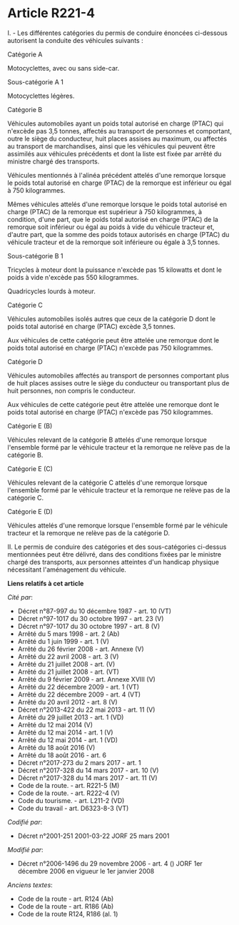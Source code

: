 # Article R221-4

I. - Les différentes catégories du permis de conduire énoncées ci-dessous autorisent la conduite des véhicules suivants :

Catégorie A

Motocyclettes, avec ou sans side-car.

Sous-catégorie A 1

Motocyclettes légères.

Catégorie B

Véhicules automobiles ayant un poids total autorisé en charge (PTAC) qui n'excède pas 3,5 tonnes, affectés au transport de
personnes et comportant, outre le siège du conducteur, huit places assises au maximum, ou affectés au transport de
marchandises, ainsi que les véhicules qui peuvent être assimilés aux véhicules précédents et dont la liste est fixée par
arrêté du ministre chargé des transports.

Véhicules mentionnés à l'alinéa précédent attelés d'une remorque lorsque le poids total autorisé en charge (PTAC) de la
remorque est inférieur ou égal à 750 kilogrammes.

Mêmes véhicules attelés d'une remorque lorsque le poids total autorisé en charge (PTAC) de la remorque est supérieur à 750
kilogrammes, à condition, d'une part, que le poids total autorisé en charge (PTAC) de la remorque soit inférieur ou égal au
poids à vide du véhicule tracteur et, d'autre part, que la somme des poids totaux autorisés en charge (PTAC) du véhicule
tracteur et de la remorque soit inférieure ou égale à 3,5 tonnes.

Sous-catégorie B 1

Tricycles à moteur dont la puissance n'excède pas 15 kilowatts et dont le poids à vide n'excède pas 550 kilogrammes.

Quadricycles lourds à moteur.

Catégorie C

Véhicules automobiles isolés autres que ceux de la catégorie D dont le poids total autorisé en charge (PTAC) excède 3,5
tonnes.

Aux véhicules de cette catégorie peut être attelée une remorque dont le poids total autorisé en charge (PTAC) n'excède pas
750 kilogrammes.

Catégorie D

Véhicules automobiles affectés au transport de personnes comportant plus de huit places assises outre le siège du conducteur
ou transportant plus de huit personnes, non compris le conducteur.

Aux véhicules de cette catégorie peut être attelée une remorque dont le poids total autorisé en charge (PTAC) n'excède pas
750 kilogrammes.

Catégorie E (B)

Véhicules relevant de la catégorie B attelés d'une remorque lorsque l'ensemble formé par le véhicule tracteur et la remorque
ne relève pas de la catégorie B.

Catégorie E (C)

Véhicules relevant de la catégorie C attelés d'une remorque lorsque l'ensemble formé par le véhicule tracteur et la remorque
ne relève pas de la catégorie C.

Catégorie E (D)

Véhicules attelés d'une remorque lorsque l'ensemble formé par le véhicule tracteur et la remorque ne relève pas de la
catégorie D.

II. Le permis de conduire des catégories et des sous-catégories ci-dessus mentionnées peut être délivré, dans des conditions
fixées par le ministre chargé des transports, aux personnes atteintes d'un handicap physique nécessitant l'aménagement du
véhicule.

**Liens relatifs à cet article**

_Cité par_:

  - Décret n°87-997 du 10 décembre 1987 - art. 10 (VT)
  - Décret n°97-1017 du 30 octobre 1997 - art. 23 (V)
  - Décret n°97-1017 du 30 octobre 1997 - art. 8 (V)
  - Arrêté du 5 mars 1998 - art. 2 (Ab)
  - Arrêté du 1 juin 1999 - art. 1 (V)
  - Arrêté du 26 février 2008 - art. Annexe (V)
  - Arrêté du 22 avril 2008 - art. 3 (V)
  - Arrêté du 21 juillet 2008 - art. (V)
  - Arrêté du 21 juillet 2008 - art. (VT)
  - Arrêté du 9 février 2009 - art. Annexe XVIII (V)
  - Arrêté du 22 décembre 2009 - art. 1 (VT)
  - Arrêté du 22 décembre 2009 - art. 4 (VT)
  - Arrêté du 20 avril 2012 - art. 8 (V)
  - Décret n°2013-422 du 22 mai 2013 - art. 11 (V)
  - Arrêté du 29 juillet 2013 - art. 1 (VD)
  - Arrêté du 12 mai 2014 (V)
  - Arrêté du 12 mai 2014 - art. 1 (V)
  - Arrêté du 12 mai 2014 - art. 1 (VD)
  - Arrêté du 18 août 2016 (V)
  - Arrêté du 18 août 2016 - art. 6
  - Décret n°2017-273 du 2 mars 2017 - art. 1
  - Décret n°2017-328 du 14 mars 2017 - art. 10 (V)
  - Décret n°2017-328 du 14 mars 2017 - art. 11 (V)
  - Code de la route. - art. R221-5 (M)
  - Code de la route. - art. R222-4 (V)
  - Code du tourisme. - art. L211-2 (VD)
  - Code du travail - art. D6323-8-3 (VT)

_Codifié par_:

  - Décret n°2001-251 2001-03-22 JORF 25 mars 2001

_Modifié par_:

  - Décret n°2006-1496 du 29 novembre 2006 - art. 4 () JORF 1er décembre 2006 en vigueur le 1er janvier 2008

_Anciens textes_:

  - Code de la route - art. R124 (Ab)
  - Code de la route - art. R186 (Ab)
  - Code de la route R124, R186 (al. 1)
